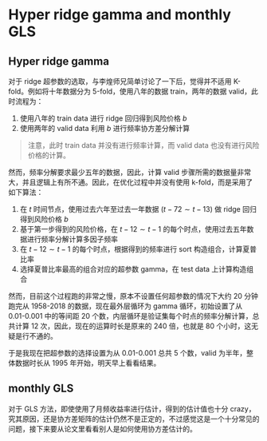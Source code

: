 # Hyper ridge gamma and monthly GLS

## Hyper ridge gamma

对于 ridge 超参数的选取，与李煌师兄简单讨论了一下后，觉得并不适用 K-fold。例如将十年数据分为 5-fold，使用八年的数据 train，两年的数据 valid，此时流程为：

1. 使用八年的 train data 进行 ridge 回归得到风险价格 $b$
2. 使用两年的 valid data 利用 $b$ 进行频率协方差分解计算

> 注意，此时 train data 并没有进行频率计算，而 valid data 也没有进行风险价格的计算。

然而，频率分解要求最少五年的数据，因此，计算 valid 步骤所需的数据量非常大，并且逻辑上有所不通。因此，在优化过程中并没有使用 k-fold，而是采用了如下算法：

1. 在 $t$ 时间节点，使用过去六年至过去一年数据 ($t-72 \sim t-13$) 做 ridge 回归得到风险价格 $b$ 
2. 基于第一步得到的风险价格，在 $t-12 \sim t-1$ 的每个时点，使用过去五年数据进行频率分解计算多因子频率
3. 在 $t-12 \sim t-1$ 的每个时点，根据得到的频率进行 sort 构造组合，计算夏普比率
4. 选择夏普比率最高的组合对应的超参数 gamma，在 test data 上计算构造组合

然而，目前这个过程跑的非常之慢，原本不设置任何超参数的情况下大约 20 分钟跑完从 1958-2018 的数据，现在最外层循环为 gamma 循环，初始设置了从 0.01-0.001 中的等间距 20 个数，内层循环是验证集每个时点的频率分解计算，总共计算 12 次，因此，现在的运算时长是原来的 240 倍，也就是 80 个小时，这无疑是行不通的。

于是我现在把超参数的选择设置为从 0.01-0.001 总共 5 个数，valid 为半年，整体数据时长从 1995 年开始，明天早上看看结果。


## monthly GLS

对于 GLS 方法，即使使用了月频收益率进行估计，得到的估计值也十分 crazy，究其原因，还是协方差矩阵的估计仍然不是正定的，不过感觉这是一个十分常见的问题，接下来要从论文里看看别人是如何使用协方差估计的。















